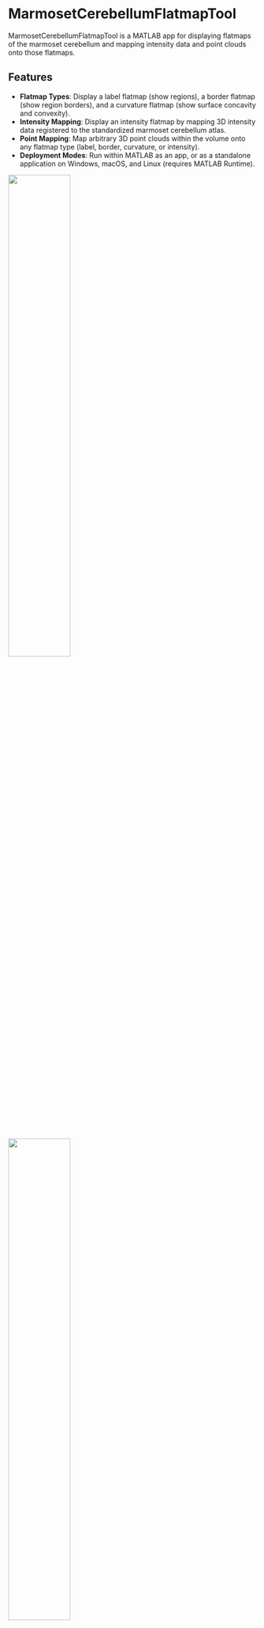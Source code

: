 # MarmosetCerebellumFlatmapTool
MarmosetCerebellumFlatmapTool is a MATLAB app for displaying flatmaps of the marmoset cerebellum and mapping intensity data and point clouds onto those flatmaps.

## Features
* **Flatmap Types**: Display a label flatmap (show regions), a border flatmap (show region borders), and a curvature flatmap (show surface concavity and convexity).
* **Intensity Mapping**: Display an intensity flatmap by mapping 3D intensity data registered to the standardized marmoset cerebellum atlas.
* **Point Mapping**: Map arbitrary 3D point clouds within the volume onto any flatmap type (label, border, curvature, or intensity).
* **Deployment Modes**: Run within MATLAB as an app, or as a standalone application on Windows, macOS, and Linux (requires MATLAB Runtime).

<img src=https://github.com/user-attachments/assets/9d089ce9-492a-43ad-a233-909c589ecef4 width="50%">
<img src=https://github.com/user-attachments/assets/1401ff54-75fe-4271-a67e-60291365be59 width="50%">
<img src=https://github.com/user-attachments/assets/518ddbb5-dbc2-4b3f-ad54-40b1c6d2ddd1 width="50%">
<img src=https://github.com/user-attachments/assets/a537969e-4d27-446f-b118-1d286af8130d width="50%">


## Requirements
* MATLAB (24.2)
* Image Processing Toolbox (24.2)
* MATLAB Runtime R2024b (24.2) for standalone execution

*These versions have been tested and confirmed; other versions are untested.*

## File Organization
```text
main/
├── functions/
└── pCerebellumFlatmap/
    ├── pMarmosetCerebellumFlatmapTool/
    │   ├── data/
    │   │   ├── data.mat
    │   │   ├── sample_intensity.nii.gz
    │   │   └── sample_point_cloud.csv
    │   └── MarmosetCerebellumFlatmapTool.mlapp 
    ├── CerebellumFlatmapGenerator.m
    └── FlatmapGenerator
```
* **MarmosetCerebellumFlatmapTool.mlapp**: App Designer file for an application that displays flatmaps generated by CerebellumFlatmapGenerator and maps intensity data and point clouds.
* **data.mat**: Data file containing a CerebellumFlatmapGenerator handle, used by MarmosetCerebellumFlatmapTool.
* **sample_intensity.nii.gz**: Sample cerebellum intensity data registered to the 3D standard marmoset cerebellar atlas.
* **sample_point_cloud.csv**: Sample point-cloud coordinates within the cerebellum registered to the 3D standard marmoset cerebellar atlas.
* **CerebellumFlatmapGenerator.m**: This class uses FlatmapGenerator to create various flatmaps from 3D marmoset cerebellum label data.
* **FlatmapGenerator.m**: This class generates flatmaps from 3D volume data segmented by label indices.

## Distribution Packages
Prebuilt archives are available under **Releases**
* **Windows x64**: mcft-win-x64-vX.Y.zip
* **Linux x64**: mcft-linux-x64-vX.Y.tar.gz
* **macOS x64**: mcft-osx-x64-vX.Y.tar.gz
* **MATLAB App Installer**: mcft-matlabapp-vX.Y.mlappinstall
